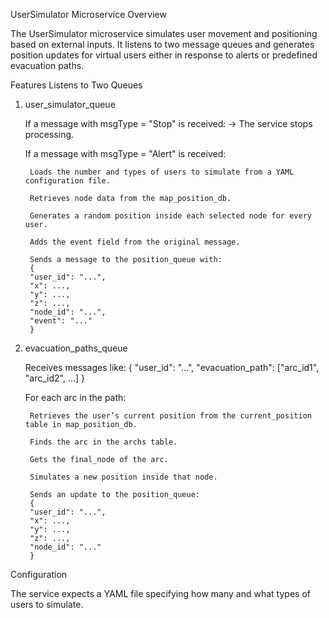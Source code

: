 UserSimulator Microservice
Overview

The UserSimulator microservice simulates user movement and positioning based on external inputs. It listens to two message queues and generates position updates for virtual users either in response to alerts or predefined evacuation paths.

Features
Listens to Two Queues
1. user_simulator_queue

    If a message with msgType = "Stop" is received:
    → The service stops processing.

    If a message with msgType = "Alert" is received:

        Loads the number and types of users to simulate from a YAML configuration file.

        Retrieves node data from the map_position_db.

        Generates a random position inside each selected node for every user.

        Adds the event field from the original message.

        Sends a message to the position_queue with:
        {
        "user_id": "...",
        "x": ...,
        "y": ...,
        "z": ...,
        "node_id": "...",
        "event": "..."
        }
2. evacuation_paths_queue

    Receives messages like:
    {
    "user_id": "...",
    "evacuation_path": ["arc_id1", "arc_id2", ...]
    }

    For each arc in the path:

        Retrieves the user’s current position from the current_position table in map_position_db.

        Finds the arc in the archs table.

        Gets the final_node of the arc.

        Simulates a new position inside that node.

        Sends an update to the position_queue:
        {
        "user_id": "...",
        "x": ...,
        "y": ...,
        "z": ...,
        "node_id": "..."
        }

Configuration

The service expects a YAML file specifying how many and what types of users to simulate.
